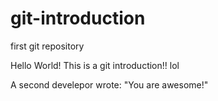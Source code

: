 # git-introduction
first git repository

Hello World! This is a git introduction!! lol

A second develepor wrote: "You are awesome!"
